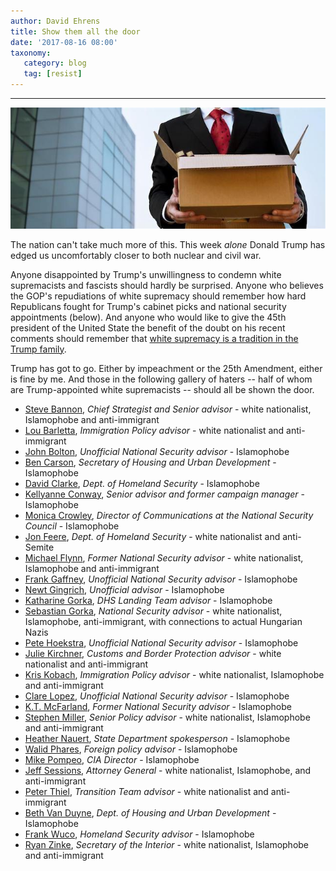 ```yaml
---
author: David Ehrens
title: Show them all the door
date: '2017-08-16 08:00'
taxonomy:
   category: blog
   tag: [resist]
---
```

---

![](fired.jpg)

The nation can't take much more of this. This week *alone* Donald Trump has edged us uncomfortably closer to both nuclear and civil war.

Anyone disappointed by Trump's unwillingness to condemn white supremacists and fascists should hardly be surprised. Anyone who believes the GOP's repudiations of white supremacy should remember how hard Republicans fought for Trump's cabinet picks and national security appointments (below). And anyone who would like to give the 45th president of the United State the benefit of the doubt on his recent comments should remember that [white supremacy is a tradition in the Trump family](https://www.independent.co.uk/news/world/americas/charlottesville-latest-donald-trump-father-fred-arrested-ku-klux-klan-kkk-rally-riot-queens-new-york-a7891701.html).

Trump has got to go. Either by impeachment or the 25th Amendment, either is fine by me. And those in the following gallery of haters -- half of whom are Trump-appointed white supremacists -- should all be shown the door.

- [Steve Bannon](http://imagine2050.newcomm.org/2016/12/17/steve-bannon/), *Chief Strategist and Senior advisor* - white nationalist, Islamophobe and anti-immigrant
- [Lou Barletta](http://imagine2050.newcomm.org/2016/12/21/lou-barletta/), *Immigration Policy advisor* - white nationalist and anti-immigrant
- [John Bolton](http://imagine2050.newcomm.org/2016/11/26/john-bolton/), *Unofficial National Security advisor* - Islamophobe
- [Ben Carson](http://imagine2050.newcomm.org/2016/12/05/ben-carson/), *Secretary of Housing and Urban Development* - Islamophobe
- [David Clarke](http://imagine2050.newcomm.org/2016/12/01/david-clarke/), *Dept. of Homeland Security* - Islamophobe
- [Kellyanne Conway](http://imagine2050.newcomm.org/2016/12/07/kellyanne-conway/), *Senior advisor and former campaign manager* - Islamophobe
- [Monica Crowley](http://imagine2050.newcomm.org/2016/12/11/monica-crowley/), *Director of Communications at the National Security Council* - Islamophobe
- [Jon Feere](http://imagine2050.newcomm.org/2017/02/01/jon-feere/), *Dept. of Homeland Security* - white nationalist and anti-Semite
- [Michael Flynn](http://imagine2050.newcomm.org/2016/12/17/michael-flynn/), *Former National Security advisor* - white nationalist, Islamophobe and anti-immigrant
- [Frank Gaffney](http://imagine2050.newcomm.org/2016/11/15/frank-gaffney/), *Unofficial National Security advisor* - Islamophobe
- [Newt Gingrich](http://imagine2050.newcomm.org/2016/11/28/newt-gingrich/), *Unofficial advisor* - Islamophobe
- [Katharine Gorka](http://imagine2050.newcomm.org/2016/11/30/katharine-gorka/), *DHS Landing Team advisor* - Islamophobe
- [Sebastian Gorka](http://imagine2050.newcomm.org/2016/11/21/sebastian-gorka/), *National Security advisor* - white nationalist, Islamophobe, anti-immigrant, with connections to actual Hungarian Nazis
- [Pete Hoekstra](http://imagine2050.newcomm.org/2016/11/26/pete-hoekstra/), *Unofficial National Security advisor* - Islamophobe
- [Julie Kirchner](http://imagine2050.newcomm.org/2017/02/01/julie-kirchner/), *Customs and Border Protection advisor* - white nationalist and anti-immigrant
- [Kris Kobach](http://imagine2050.newcomm.org/2016/12/23/kris-kobach/), *Immigration Policy advisor* - white nationalist, Islamophobe and anti-immigrant
- [Clare Lopez](http://imagine2050.newcomm.org/2016/11/24/clare-lopez/), *Unofficial National Security advisor* - Islamophobe
- [K.T. McFarland](http://imagine2050.newcomm.org/2016/12/03/k-t-mcfarland/), *Former National Security advisor* - Islamophobe
- [Stephen Miller](http://imagine2050.newcomm.org/2016/12/16/stephen-miller/), *Senior Policy advisor* - white nationalist, Islamophobe and anti-immigrant
- [Heather Nauert](http://imagine2050.newcomm.org/2017/05/03/heather-nauert/), *State Department spokesperson* - Islamophobe
- [Walid Phares](http://imagine2050.newcomm.org/2016/12/12/walid-phares/), *Foreign policy advisor* - Islamophobe
- [Mike Pompeo](http://imagine2050.newcomm.org/2016/12/19/mike-pompeo/), *CIA Director* - Islamophobe
- [Jeff Sessions](http://imagine2050.newcomm.org/2016/12/23/jeff-sessions/), *Attorney General* - white nationalist, Islamophobe, and anti-immigrant
- [Peter Thiel](http://imagine2050.newcomm.org/2016/12/13/27811/), *Transition Team advisor* - white nationalist and anti-immigrant
- [Beth Van Duyne](http://imagine2050.newcomm.org/2017/04/03/beth-van-duyne/), *Dept. of Housing and Urban Development* - Islamophobe
- [Frank Wuco](http://imagine2050.newcomm.org/2017/03/16/frank-wuco/), *Homeland Security advisor* - Islamophobe
- [Ryan Zinke](http://imagine2050.newcomm.org/2016/12/15/ryan-zinke/), *Secretary of the Interior* - white nationalist, Islamophobe and anti-immigrant



